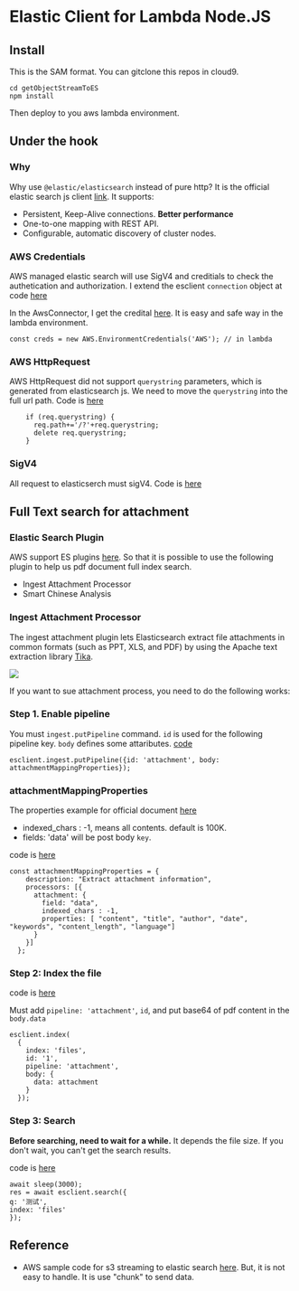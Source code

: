 # Elastic Client for Lambda Node.JS

## Install
This is the SAM format. You can gitclone this repos in cloud9.

```
cd getObjectStreamToES
npm install
```
Then deploy to you aws lambda environment.

## Under the hook

### Why
Why use `@elastic/elasticsearch` instead of pure http? It is the official elastic search js client [link](https://github.com/elastic/elasticsearch-js). It supports:

- Persistent, Keep-Alive connections. **Better performance**
- One-to-one mapping with REST API.
- Configurable, automatic discovery of cluster nodes.


### AWS Credentials
AWS managed elastic search will use SigV4 and creditials to check the authetication and authorization. I extend the esclient `connection` object at code [here](https://github.com/imyoungyang/elasticserch-aws-js/blob/master/getObjectStreamToES/es_client.js#L6)

In the AwsConnector, I get the credital [here](https://github.com/imyoungyang/elasticserch-aws-js/blob/master/getObjectStreamToES/aws_es_connector.js#L7). It is easy and safe way in the lambda environment.

```
const creds = new AWS.EnvironmentCredentials('AWS'); // in lambda
```

### AWS HttpRequest
AWS HttpRequest did not support `querystring` parameters, which is generated from elasticsearch js. We need to move the `querystring` into the full url path. Code is [here](https://github.com/imyoungyang/elasticserch-aws-js/blob/master/getObjectStreamToES/aws_es_connector.js#L40)

```
    if (req.querystring) {
      req.path+='/?'+req.querystring;
      delete req.querystring;
    }
```

### SigV4

All request to elasticserch must sigV4. Code is [here](https://github.com/imyoungyang/elasticserch-aws-js/blob/master/getObjectStreamToES/aws_es_connector.js#L10)

## Full Text search for attachment

### Elastic Search Plugin
AWS support ES plugins [here](https://docs.aws.amazon.com/elasticsearch-service/latest/developerguide/aes-supported-plugins.html). So that it is possible to use the following plugin to help us pdf document full index search.

- Ingest Attachment Processor
- Smart Chinese Analysis

### Ingest Attachment Processor
The ingest attachment plugin lets Elasticsearch extract file attachments in common formats (such as PPT, XLS, and PDF) by using the Apache text extraction library [Tika](http://tika.apache.org/).

![](https://www.tutorialspoint.com/tika/images/tika_architecture.jpg)

If you want to sue attachment process, you need to do the following works:

### Step 1. Enable pipeline

You must `ingest.putPipeline` command. `id` is used for the following pipeline key. `body` defines some attaributes. [code](https://github.com/imyoungyang/elasticserch-aws-js/blob/master/getObjectStreamToES/index.js#L87)

```
esclient.ingest.putPipeline({id: 'attachment', body: attachmentMappingProperties});
```

### attachmentMappingProperties

The properties example for official document [here](https://www.elastic.co/guide/en/elasticsearch/plugins/6.7/ingest-attachment-extracted-chars.html)

- indexed_chars : -1, means all contents. default is 100K.
- fields: 'data' will be post body `key`.

code is [here](https://github.com/imyoungyang/elasticserch-aws-js/blob/master/getObjectStreamToES/index.js#L87)

```
const attachmentMappingProperties = {
    description: "Extract attachment information",
    processors: [{
      attachment: {
        field: "data",
        indexed_chars : -1,
        properties: [ "content", "title", "author", "date", "keywords", "content_length", "language"]
      }
    }]
  };
```

### Step 2: Index the file

code is [here](https://github.com/imyoungyang/elasticserch-aws-js/blob/master/getObjectStreamToES/index.js#L93)

Must add `pipeline: 'attachment'`, `id`, and put base64 of pdf content in the `body.data`

```
esclient.index(
  {
    index: 'files',
    id: '1',
    pipeline: 'attachment',
    body: {
      data: attachment
    }
  });
```

### Step 3: Search

**Before searching, need to wait for a while.** It depends the file size. If you don't wait, you can't get the search results.

code is [here](https://github.com/imyoungyang/elasticserch-aws-js/blob/master/getObjectStreamToES/index.js#L104)

```
await sleep(3000);
res = await esclient.search({
q: '测试',
index: 'files'
});
```


## Reference
* AWS sample code for s3 streaming to elastic search [here](https://github.com/aws-samples/amazon-elasticsearch-lambda-samples). But, it is not easy to handle. It is use "chunk" to send data.

